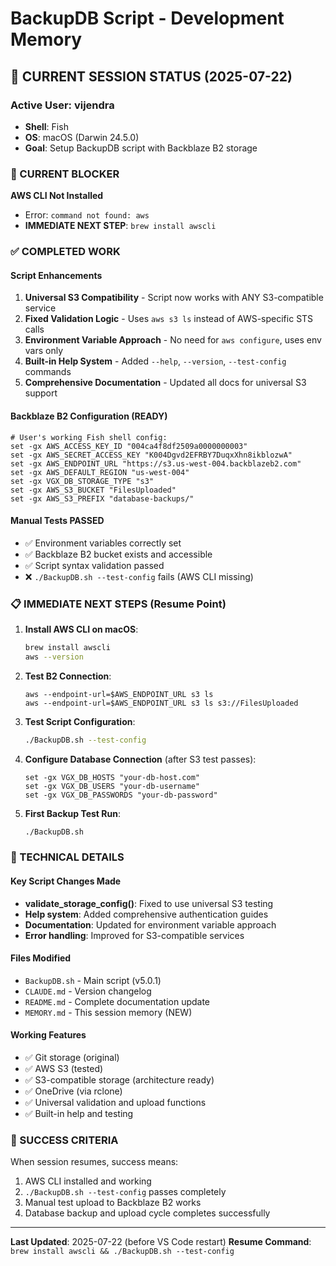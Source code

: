 # BackupDB Script - Development Memory

## 🎯 CURRENT SESSION STATUS (2025-07-22)

### Active User: vijendra
- **Shell**: Fish
- **OS**: macOS (Darwin 24.5.0)
- **Goal**: Setup BackupDB script with Backblaze B2 storage

### 🚧 CURRENT BLOCKER
**AWS CLI Not Installed**
- Error: `command not found: aws`
- **IMMEDIATE NEXT STEP**: `brew install awscli`

### ✅ COMPLETED WORK

#### Script Enhancements
1. **Universal S3 Compatibility** - Script now works with ANY S3-compatible service
2. **Fixed Validation Logic** - Uses `aws s3 ls` instead of AWS-specific STS calls
3. **Environment Variable Approach** - No need for `aws configure`, uses env vars only
4. **Built-in Help System** - Added `--help`, `--version`, `--test-config` commands
5. **Comprehensive Documentation** - Updated all docs for universal S3 support

#### Backblaze B2 Configuration (READY)
```fish
# User's working Fish shell config:
set -gx AWS_ACCESS_KEY_ID "004ca4f8df2509a0000000003"
set -gx AWS_SECRET_ACCESS_KEY "K004Dgvd2EFRBY7DuqxXhn8ikblozwA"
set -gx AWS_ENDPOINT_URL "https://s3.us-west-004.backblazeb2.com"
set -gx AWS_DEFAULT_REGION "us-west-004"
set -gx VGX_DB_STORAGE_TYPE "s3"
set -gx AWS_S3_BUCKET "FilesUploaded"
set -gx AWS_S3_PREFIX "database-backups/"
```

#### Manual Tests PASSED
- ✅ Environment variables correctly set
- ✅ Backblaze B2 bucket exists and accessible
- ✅ Script syntax validation passed
- ❌ `./BackupDB.sh --test-config` fails (AWS CLI missing)

### 📋 IMMEDIATE NEXT STEPS (Resume Point)

1. **Install AWS CLI on macOS**:
   ```bash
   brew install awscli
   aws --version
   ```

2. **Test B2 Connection**:
   ```fish
   aws --endpoint-url=$AWS_ENDPOINT_URL s3 ls
   aws --endpoint-url=$AWS_ENDPOINT_URL s3 ls s3://FilesUploaded
   ```

3. **Test Script Configuration**:
   ```bash
   ./BackupDB.sh --test-config
   ```

4. **Configure Database Connection** (after S3 test passes):
   ```fish
   set -gx VGX_DB_HOSTS "your-db-host.com"
   set -gx VGX_DB_USERS "your-db-username"  
   set -gx VGX_DB_PASSWORDS "your-db-password"
   ```

5. **First Backup Test Run**:
   ```bash
   ./BackupDB.sh
   ```

### 🔧 TECHNICAL DETAILS

#### Key Script Changes Made
- **validate_storage_config()**: Fixed to use universal S3 testing
- **Help system**: Added comprehensive authentication guides
- **Documentation**: Updated for environment variable approach
- **Error handling**: Improved for S3-compatible services

#### Files Modified
- `BackupDB.sh` - Main script (v5.0.1)
- `CLAUDE.md` - Version changelog
- `README.md` - Complete documentation update
- `MEMORY.md` - This session memory (NEW)

#### Working Features
- ✅ Git storage (original)
- ✅ AWS S3 (tested)
- ✅ S3-compatible storage (architecture ready)  
- ✅ OneDrive (via rclone)
- ✅ Universal validation and upload functions
- ✅ Built-in help and testing

### 🎯 SUCCESS CRITERIA
When session resumes, success means:
1. AWS CLI installed and working
2. `./BackupDB.sh --test-config` passes completely
3. Manual test upload to Backblaze B2 works
4. Database backup and upload cycle completes successfully

---
**Last Updated**: 2025-07-22 (before VS Code restart)
**Resume Command**: `brew install awscli && ./BackupDB.sh --test-config`
